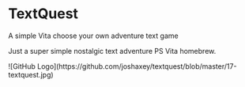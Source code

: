 # TextQuest
A simple Vita choose your own adventure text game
<p>
Just a super simple nostalgic text adventure PS Vita homebrew.
<p>
<p>
![GitHub Logo](https://github.com/joshaxey/textquest/blob/master/17-textquest.jpg)
